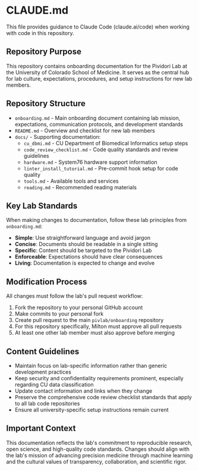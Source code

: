 # CLAUDE.md

This file provides guidance to Claude Code (claude.ai/code) when working with code in this repository.

## Repository Purpose

This repository contains onboarding documentation for the Pividori Lab at the University of Colorado School of Medicine. It serves as the central hub for lab culture, expectations, procedures, and setup instructions for new lab members.

## Repository Structure

- `onboarding.md` - Main onboarding document containing lab mission, expectations, communication protocols, and development standards
- `README.md` - Overview and checklist for new lab members
- `docs/` - Supporting documentation:
  - `cu_dbmi.md` - CU Department of Biomedical Informatics setup steps
  - `code_review_checklist.md` - Code quality standards and review guidelines
  - `hardware.md` - System76 hardware support information
  - `linter_install_tutorial.md` - Pre-commit hook setup for code quality
  - `tools.md` - Available tools and services
  - `reading.md` - Recommended reading materials

## Key Lab Standards

When making changes to documentation, follow these lab principles from `onboarding.md`:

- **Simple**: Use straightforward language and avoid jargon
- **Concise**: Documents should be readable in a single sitting  
- **Specific**: Content should be targeted to the Pividori Lab
- **Enforceable**: Expectations should have clear consequences
- **Living**: Documentation is expected to change and evolve

## Modification Process

All changes must follow the lab's pull request workflow:
1. Fork the repository to your personal GitHub account
2. Make commits to your personal fork
3. Create pull request to the main `pivlab/onboarding` repository
4. For this repository specifically, Milton must approve all pull requests
5. At least one other lab member must also approve before merging

## Content Guidelines

- Maintain focus on lab-specific information rather than generic development practices
- Keep security and confidentiality requirements prominent, especially regarding CU data classification
- Update contact information and links when they change
- Preserve the comprehensive code review checklist standards that apply to all lab code repositories
- Ensure all university-specific setup instructions remain current

## Important Context

This documentation reflects the lab's commitment to reproducible research, open science, and high-quality code standards. Changes should align with the lab's mission of advancing precision medicine through machine learning and the cultural values of transparency, collaboration, and scientific rigor.